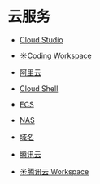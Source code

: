# 云服务

<div id = "首"></div>
<script src = "../js/首.js"></script>

* [Cloud Studio](https://cloudstudio.net/)
* [☀️Coding Workspace](https://codecorp.cloudstudio.net/dashboard/workspace)

* [阿里云](https://www.aliyun.com/)
* [Cloud Shell](https://shell.aliyun.com/)
* [ECS](https://ecs.console.aliyun.com/)
* [NAS](https://nasnext.console.aliyun.com/)
* [域名](https://dc.console.aliyun.com/)

* [腾讯云](https://cloud.tencent.com/)
* [☀️腾讯云 Workspace](https://ide.cloud.tencent.com/dashboard/workspace)
